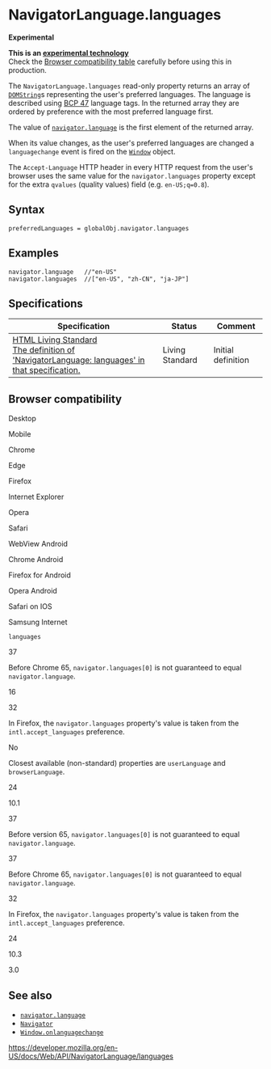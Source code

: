 NavigatorLanguage.languages
===========================

**Experimental**

**This is an [experimental technology](https://developer.mozilla.org/en-US/docs/MDN/Guidelines/Conventions_definitions#experimental)**  
Check the [Browser compatibility table](#browser_compatibility) carefully before using this in production.

The `NavigatorLanguage.languages` read-only property returns an array of [`DOMString`](../domstring)s representing the user's preferred languages. The language is described using [BCP 47](https://datatracker.ietf.org/doc/html/bcp47) language tags. In the returned array they are ordered by preference with the most preferred language first.

The value of [`navigator.language`](language) is the first element of the returned array.

When its value changes, as the user's preferred languages are changed a `languagechange` event is fired on the [`Window`](../window) object.

The `Accept-Language` HTTP header in every HTTP request from the user's browser uses the same value for the `navigator.languages` property except for the extra `qvalues` (quality values) field (e.g. `en-US;q=0.8`).

Syntax
------

    preferredLanguages = globalObj.navigator.languages

Examples
--------

    navigator.language   //"en-US"
    navigator.languages  //["en-US", "zh-CN", "ja-JP"]

Specifications
--------------

<table><thead><tr class="header"><th>Specification</th><th>Status</th><th>Comment</th></tr></thead><tbody><tr class="odd"><td><a href="https://html.spec.whatwg.org/multipage/#dom-navigator-languages">HTML Living Standard<br />
<span class="small">The definition of 'NavigatorLanguage: languages' in that specification.</span></a></td><td><span class="spec-living">Living Standard</span></td><td>Initial definition</td></tr></tbody></table>

Browser compatibility
---------------------

Desktop

Mobile

Chrome

Edge

Firefox

Internet Explorer

Opera

Safari

WebView Android

Chrome Android

Firefox for Android

Opera Android

Safari on IOS

Samsung Internet

`languages`

37

Before Chrome 65, `navigator.languages[0]` is not guaranteed to equal `navigator.language`.

16

32

In Firefox, the `navigator.languages` property's value is taken from the `intl.accept_languages` preference.

No

Closest available (non-standard) properties are `userLanguage` and `browserLanguage`.

24

10.1

37

Before version 65, `navigator.languages[0]` is not guaranteed to equal `navigator.language`.

37

Before Chrome 65, `navigator.languages[0]` is not guaranteed to equal `navigator.language`.

32

In Firefox, the `navigator.languages` property's value is taken from the `intl.accept_languages` preference.

24

10.3

3.0

See also
--------

-   [`navigator.language`](language)
-   [`Navigator`](../navigator)
-   [`Window.onlanguagechange`](../windoweventhandlers/onlanguagechange)

<a href="https://developer.mozilla.org/en-US/docs/Web/API/NavigatorLanguage/languages" class="_attribution-link">https://developer.mozilla.org/en-US/docs/Web/API/NavigatorLanguage/languages</a>

